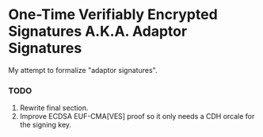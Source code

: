 # One-Time Verifiably Encrypted Signatures A.K.A. Adaptor Signatures

My attempt to formalize "adaptor signatures".

### TODO

1. Rewrite final section.
2. Improve ECDSA EUF-CMA[VES] proof so it only needs a CDH orcale for the signing key.
